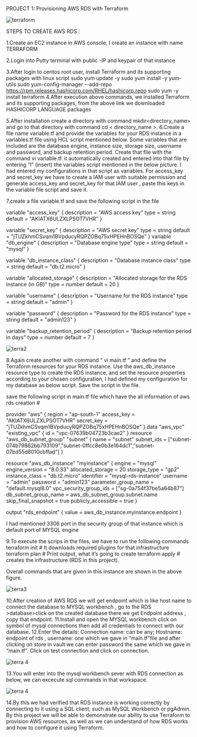 PROJECT 1: Provisioning AWS RDS with Terraform


![terraform](https://github.com/sindhuk02/AWS_RDS_USING_TERRAFORM/assets/157628894/248b2645-8faa-42c1-95bb-7ee1cd24634c)

STEPS TO CREATE AWS RDS :

1.Create an EC2 instance in AWS console, I create an instance with name TERRAFORM

2.Login into Putty terminal with public -IP and keypair of that instance

3.After login to centos root user, install Terraform and its supporting packages with linux script
 sudo yum update -y 
 sudo yum install -y yum-utils 
 sudo yum-config-manager --add-repo https://rpm.releases.hashicorp.com/RHEL/hashicorp.repo 
 sudo yum -y install terraform 
4.After execution above commands, we installed Terraform and its supporting packages, from the above link we downloaded HASHICORP LANGUAGE packages

5.After installation create a directory with command mkdir<directory_name> and go to that directory with command cd < directory_name >.
6.Create a file name variable.tf and provide the variables for your RDS instance in a variables.tf file using HCL script mentioned below. Some variables that are included are  the database engine, instance size, storage size, username and password, and backup retention period. Create that file with the command vi variable.tf. it automatically       created and entered into that file by entering “I” (insert) the variables script mentioned in the below picture. I had entered my configurations in that script as variables. For access_key and secret_key we have to create a IAM user with suitable permission and generate access_key and secret_key for that IAM user , paste this keys in the variable  file script and save it.

7.create a file variable.tf and save the following script in the file

variable "access_key" { description = "AWS access key" type = string default = "AKIATX6ULZXLPSOT7VHR" }

variable "secret_key" { description = "AWS secret key" type = string default = "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" } variable "db_engine" { description = "Database engine type" type = string default = "mysql" }

variable "db_instance_class" { description = "Database instance class" type = string default = "db.t2.micro" }

variable "allocated_storage" { description = "Allocated storage for the RDS instance (in GB)" type = number default = 20 }

variable "username" { description = "Username for the RDS instance" type = string default = "admin" }

variable "password" { description = "Password for the RDS instance" type = string default = "admin123" }

variable "backup_retention_period" { description = "Backup retention period in days" type = number default = 7 }



![terra2](https://github.com/sindhuk02/AWS_RDS_USING_TERRAFORM/assets/157628894/e85ad178-f25e-4ed7-8e80-4abe218da407)

8.Again create another with command “ vi main.tf ” and define the Terraform resources for your RDS instance. Use the aws_db_instance resource type to create the RDS instance, and set the resource properties according to your chosen configuration, I had defined my configuration for my database as below script. Save the script in the file.

save the following script in main.tf file which have the all information of aws rds creation #

  provider "aws" {
    region = "ap-south-1"
    access_key = "AKIATX6ULZXLPSOT7VHR"
    secret_key = "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"
  }
  data "aws_vpc" "existing_vpc" {
    id = "vpc-07639b04723b3cae2"
  }
  resource "aws_db_subnet_group" "subnet" {
    name       = "subnet"
    subnet_ids = ["subnet-074b79862bb793109","subnet-0ffcc8e0b3e164dc1","subnet-07bd55d8010cbffad"]
  }
  
  resource "aws_db_instance" "myinstance" {
    engine              = "mysql"
    engine_version      = "8.0.33"
    allocated_storage   = 20
    storage_type        = "gp2"
    instance_class      = "db.t2.micro"
    identifier          = "mysql-rds-instance"
    username            = "admin"
    password            = "admin123"
    parameter_group_name = "default.mysql8.0"
    vpc_security_group_ids = ["sg-0a754f37be5a64b87"]
    db_subnet_group_name   = aws_db_subnet_group.subnet.name
    skip_final_snapshot    = true
    publicly_accessible    = true
  }
  
  output "rds_endpoint" {
    value = aws_db_instance.myinstance.endpoint
  }

   I had mentioned 3306 port in the security group of that instance which is default port of MYSQL engine

9.To execute the scrips in the files, we have to run the following commands terraform init # It downloads required plugins for that infrastructure terraform plan # Print output, what it’s going to create terraform apply # creates the infrastructure (RDS in this project).

Overall commands that are given in this instance are shown in the above figure.


![terra3](https://github.com/sindhuk02/AWS_RDS_USING_TERRAFORM/assets/157628894/e527e4d9-7bef-4f3f-b14a-d25b8720689a)

10.After creation of AWS RDS we will get endpoint which is like host name to connect the database to MYSQL workbench , go to the RDS >database>click on the created database there we get Endpoint address , copy that endpoint.
11.Install and open the MYSQL workbench click on symbol of mysql connections then add all credentials to connect with our database.
12.Enter the details: Connection name: can be any; Hostname: endpoint of rds , username: one which we gave in “main.tf”file and after clicking on store in vault we can enter password the same which we gave in “main.tf”. Click on test connection and click on connection.


![terra 4](https://github.com/sindhuk02/AWS_RDS_USING_TERRAFORM/assets/157628894/352d343b-6896-41f1-bddb-ecbad875d831)


13.You will enter into the mysql workbench sever with RDS connection as below, we can excecute sql commands in that workspace.


![terra 4](https://github.com/sindhuk02/AWS_RDS_USING_TERRAFORM/assets/157628894/022be497-bf1d-46c0-a171-d694e0444e33)



14.By this we had verified that RDS instance is working correctly by connecting to it using a SQL client, such as MySQL Workbench or pgAdmin.
By this project we will be able to demonstrate our ability to use Terraform to provision AWS resources, as well as we can understand of how RDS works and how to configure it using Terraform.






